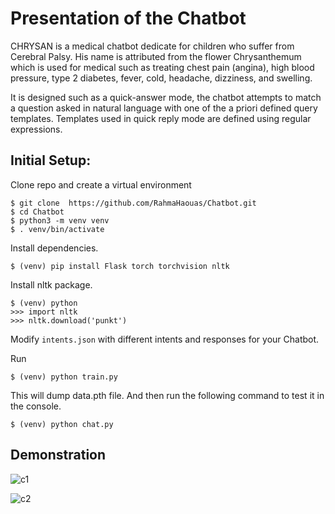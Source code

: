 # Presentation of the Chatbot

CHRYSAN is a medical chatbot dedicate for children who suffer from Cerebral Palsy. His name is attributed from the flower Chrysanthemum which is used for medical such as treating chest pain (angina), high blood pressure, type 2 diabetes, fever, cold, headache, dizziness, and swelling.

It is designed such as a quick-answer mode, the chatbot attempts to match a question asked in natural language with one of the a priori defined query templates. Templates used in quick reply mode are defined using regular expressions.


## Initial Setup:

Clone repo and create a virtual environment
```
$ git clone  https://github.com/RahmaHaouas/Chatbot.git
$ cd Chatbot
$ python3 -m venv venv
$ . venv/bin/activate
```
Install dependencies.
```
$ (venv) pip install Flask torch torchvision nltk
```
Install nltk package.
```
$ (venv) python
>>> import nltk
>>> nltk.download('punkt')
```
Modify `intents.json` with different intents and responses for your Chatbot.

Run
```
$ (venv) python train.py
```
This will dump data.pth file. And then run
the following command to test it in the console.
```
$ (venv) python chat.py
```

## Demonstration

![c1](https://github.com/RahmaHaouas/platform/assets/93491702/f5cfcebc-22b2-418a-9ae5-c11c0b6d95a7)


![c2](https://github.com/RahmaHaouas/platform/assets/93491702/3c48fb6e-d0e5-43df-a78f-ab8d3a7854d1)




